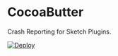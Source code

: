 # CocoaButter
Crash Reporting for Sketch Plugins.

[![Deploy](https://www.herokucdn.com/deploy/button.png)](https://heroku.com/deploy)
